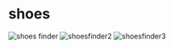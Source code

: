 # shoes

![shoes finder](https://user-images.githubusercontent.com/58217856/129449021-8e5ebd67-7d9f-4555-b17e-18cf996fdf24.png)
![shoesfinder2](https://user-images.githubusercontent.com/58217856/129449024-03d2ff2f-2190-4d8c-9382-9380cc254686.png)
![shoesfinder3](https://user-images.githubusercontent.com/58217856/129449026-84ed88aa-12e4-4512-b5a3-1d4183496677.png)




